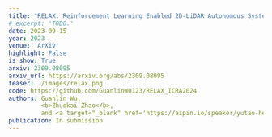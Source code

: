 ```yaml
---
title: "RELAX: Reinforcement Learning Enabled 2D-LiDAR Autonomous System for Parsimonious UAVs"
# excerpt: 'TODO.'
date: 2023-09-15
year: 2023
venue: 'ArXiv'
highlight: False
is_show: True
arxiv: 2309.08095
arxiv_url: https://arxiv.org/abs/2309.08095
teaser: ./images/relax.png
code: https://github.com/GuanlinWU123/RELAX_ICRA2024
authors: Guanlin Wu,
         <b>Zhuokai Zhao</b>,
         and <a target="_blank" href='https://aipin.io/speaker/yutao-he/'>Yutao He</a>
publication: In submission
---
```

